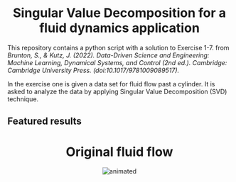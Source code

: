 # Singular Value Decomposition for a fluid dynamics application

This repository contains a python script with a solution to Exercise 1-7. from <i>Brunton, S., & Kutz, J. (2022). Data-Driven Science and Engineering: Machine Learning, Dynamical Systems, and Control (2nd ed.). Cambridge: Cambridge University Press. (doi:10.1017/9781009089517).</i>

In the exercise one is given a data set for fluid flow past a cylinder. It is asked to analyze the data by applying Singular Value Decomposition (SVD) technique.

<style>
h1 {
  text-align: center;
}
</style>

## Featured results
<h1>Original fluid flow</h1>
<p align="center">
  <img src="original_flow.gif" alt="animated">
</p>
